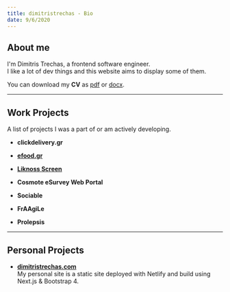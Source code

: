 ```yaml
---
title: dimitristrechas - Bio
date: 9/6/2020
---
```


## About me

I'm Dimitris Trechas, a frontend software engineer. <br/>I like a lot of dev things and this website aims to display some of them.

You can download my **CV** as [pdf](/dimitristrechas-cv.pdf) or [docx](/dimitristrechas-cv.docx).

---

## Work Projects

A list of projects I was a part of or am actively developing.

- **clickdelivery.gr**

- [**efood.gr**](https://www.efood.gr/)

- [**Liknoss Screen**](https://www.liknoss.com/en/liknoss-screen/)

- **Cosmote eSurvey Web Portal**

- **Sociable**

- **FrAAgiLe**

- **Prolepsis**

---

## Personal Projects

- [**dimitristrechas.com**](https://www.dimitristrechas.com/) <br/>My personal site is a static site deployed with Netlify and build using Next.js & Bootstrap 4.
